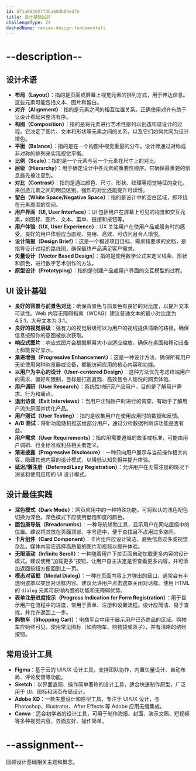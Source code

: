 ```yaml
---
id: 671a892927fdba60db05edfe
title: 设计基础回顾
challengeType: 24
dashedName: review-design-fundamentals
---
```


# --description--

## 设计术语

- **布局（Layout）**：指的是页面或屏幕上视觉元素的排列方式，用于传达信息。这些元素可能包括文本、图片和留白。
- **对齐（Alignment）**：指的是元素之间的相互位置关系。正确使用对齐有助于让设计看起来整洁有序。
- **构图（Composition）**：指的是将元素进行艺术性排列以创造和谐设计的过程。它决定了图片、文本和形状等元素之间的关系，以及它们如何共同为设计增色。
- **平衡（Balance）**：指的是在一个构图中视觉重量的分布。设计师通过对称或非对称的排列来实现视觉平衡。
- **比例（Scale）**：指的是一个元素与另一个元素在尺寸上的对比。
- **层级（Hierarchy）**：用于确定设计中各元素的重要性顺序。它确保最重要的信息最先被注意到。
- **对比（Contrast）**：指的是通过颜色、尺寸、形状、纹理等视觉特征的变化，来创造元素之间的明显区别。强烈的对比还能提升可读性。
- **留白（White Space/Negative Space）**：指的是设计中的空白区域，即环绕在元素周围的空间。
- **用户界面（UI, User Interface）**：UI 包括用户在屏幕上可见的视觉和交互元素，如图标、图片、文本、菜单、链接和按钮等。
- **用户体验（UX, User Experience）**：UX 关注用户在使用产品或服务时的感受。良好的用户体验应当直观、易用、高效、可访问且令人愉悦。
- **设计简报（Design Brief）**：这是一个概述项目目标、需求和要求的文档，是指导设计过程的路线图，确保最终产品满足客户需求。
- **矢量设计（Vector Based Design）**：指的是使用数学公式来定义线条、形状和颜色，进行数字艺术创作的方法。
- **原型设计（Prototyping）**：指的是创建产品或用户界面的交互模型的过程。

## UI 设计基础

- **良好的背景与前景色对比**：确保背景色与前景色有良好的对比度，以提升文本可读性。Web 内容无障碍指南（WCAG）建议普通文本的最小对比度为 4.5:1，大号文本为 3:1。
- **良好的视觉层级**：强有力的视觉层级可以为用户的视线提供清晰的路径，确保信息按照你的意图被依次获取。
- **响应式图片**：响应式图片会根据屏幕大小自适应缩放，确保在桌面和移动设备上都能良好显示。
- **渐进增强（Progressive Enhancement）**：这是一种设计方法，确保所有用户无论使用何种浏览器或设备，都能访问应用的核心内容和功能。
- **以用户为中心的设计（User-centered Design）**：这种方法优先考虑终端用户的需求、偏好和限制，目标是打造直观、高效且令人愉悦的网页体验。
- **用户调研（User Research）**：系统性地研究产品用户，目的是了解用户需求、行为和痛点。
- **退出访谈（Exit Interviews）**：当用户注销账户时进行的调查，有助于了解用户流失原因并优化产品。
- **用户测试（User Testing）**：指的是收集用户在使用应用时的数据和反馈。
- **A/B 测试**：将新功能随机推送给部分用户，通过分析数据判断该功能是否有益。
- **用户需求（User Requirements）**：指应用需要遵循的故事或标准，可能由用户调研、行业标准或利益相关者定义。
- **渐进披露（Progressive Disclosure）**：一种只向用户展示与当前操作相关内容、隐藏其他内容的设计模式，以降低认知负担并提升体验。
- **延迟/懒注册（Deferred/Lazy Registration）**：允许用户在无需注册的情况下浏览和使用应用的 UI 设计模式。

## 设计最佳实践

- **深色模式（Dark Mode）**：网页应用中的一种特殊功能，可将默认的浅色配色切换为深色。深色模式下应使用低饱和度的颜色。
- **面包屑导航（Breadcrumbs）**：一种导航辅助工具，显示用户在网站层级中的位置。建议将其放在页面顶部，字号适中，便于查找且不占用过多空间。
- **卡片组件（Card Component）**：卡片组件应设计简洁，避免信息过多或视觉杂乱。媒体内容应选择高质量的图片和视频以提升体验。
- **无限滚动（Infinite Scroll）**：一种随着用户下拉页面自动加载更多内容的设计模式。建议使用“加载更多”按钮，让用户自主决定是否查看更多内容，并可添加返回按钮方便回到上一页。
- **模态对话框（Modal Dialog）**：一种在页面内容上方弹出的窗口，通常会有半透明遮罩以突出对话框内容。建议允许用户点击遮罩关闭对话框。使用 HTML 的 `dialog` 元素可获得内置的功能和无障碍优势。
- **表单注册进度指示（Progress Indication for Form Registration）**：用于显示用户在流程中的进度，常用于表单、注册和设置流程。设计应简洁、易于查找，并允许返回上一步。
- **购物车（Shopping Cart）**：电商平台中用于展示用户已选商品的区域。购物车应始终可见，使用常见图标（如购物车、购物袋或篮子），并有清晰的结账按钮。

## 常用设计工具

- **Figma**：基于云的 UI/UX 设计工具，支持团队协作，内置矢量设计、自动布局、评论反馈等功能。
- **Sketch**：以界面直观、操作简单著称的设计工具，适合快速制作原型，广泛用于 UI、图标和网页布局设计。
- **Adobe XD**：一款矢量设计和原型工具，专注于 UI/UX 设计，与 Photoshop、Illustrator、After Effects 等 Adobe 应用无缝集成。
- **Canva**：适合初学者的设计工具，可用于制作海报、封面、演示文稿、短视频等多种视觉内容，界面友好、操作简单。

# --assignment--

回顾设计基础相关主题和概念。

